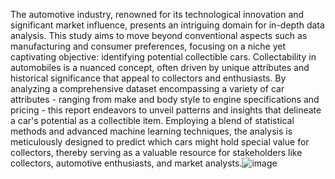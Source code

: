 The automotive industry, renowned for its technological innovation and significant market influence, presents an intriguing domain for in-depth data analysis. This study aims to move beyond conventional aspects such as manufacturing and consumer preferences, focusing on a niche yet captivating objective: identifying potential collectible cars. Collectability in automobiles is a nuanced concept, often driven by unique attributes and historical significance that appeal to collectors and enthusiasts. By analyzing a comprehensive dataset encompassing a variety of car attributes - ranging from make and body style to engine specifications and pricing - this report endeavors to unveil patterns and insights that delineate a car's potential as a collectible item. Employing a blend of statistical methods and advanced machine learning techniques, the analysis is meticulously designed to predict which cars might hold special value for collectors, thereby serving as a valuable resource for stakeholders like collectors, automotive enthusiasts, and market analysts.![image](https://github.com/avi10malhotra/predicting-collectible-cars/assets/28999322/869e7921-b54d-4fbd-afbd-80d32f2cf99a)
